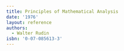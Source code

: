 ```yaml
---
title: Principles of Mathematical Analysis
date: '1976'
layout: reference
authors:
  - Walter Rudin
isbn: '0-07-085613-3'
---
```

